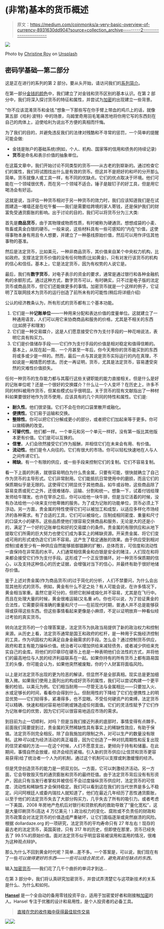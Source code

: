 # (非常)基本的货币概述

> 原文：<https://medium.com/coinmonks/a-very-basic-overview-of-currency-8931630dd904?source=collection_archive---------2----------------------->

![](img/c3c8c8d39073bc42ce037319b5c0b435.png)

Photo by [Christine Roy](https://unsplash.com/@agent_illustrateur?utm_source=unsplash&utm_medium=referral&utm_content=creditCopyText) on [Unsplash](https://unsplash.com/s/photos/currency?utm_source=unsplash&utm_medium=referral&utm_content=creditCopyText)

## 密码学基础—第二部分

这是正在进行的系列的第 2 部分。要从头开始，请访问我们的[系列简介](/@hanselinvest/the-fundamentals-of-crypto-1f3254cfa76a)。

在第一部分[金钱的颜色](/@hanselinvest/the-fundamentals-of-crypto-bb70e416a192)中，我们建立了对金钱和货币区别的基本认识。在第 2 部分中，我们将深入探讨货币的特征和属性，并尝试为[加密](https://blog.coincodecap.com/tag/crypto/)的出现建立一些背景。

"你不应该混淆货币和金钱."想象一下那些写在你手臂上带血的鸡爪上的话，就像第五部《哈利·波特》中的场景，乌姆里奇用羽毛笔痛苦地将你用它写的东西刻在自己的肉体上，迫使哈利为说出不方便的真相而忏悔。

为了我们的目的，并避免违反我们的法律对残酷和不寻常的惩罚，一个简单的提醒可能会做:

*   金钱是账户的基础系统(例如，个人、机构、国家等的信用和债务的持续记录)
*   **货币**是命名和表示价值的抽象单位。

在这篇文章中，我们开始讨论不同类型的货币——从古老的到崭新的。通过检查它们的属性，我们将试图找出什么是有效的货币。但这并不是把好的和坏的分开那么简单。货币就像人或工具一样，有不同的优缺点。它们的优点取决于环境。他们可能在一个领域很优秀，而在另一个领域不适合。锤子是敲钉子的好工具，但是用它喝汤会有好运。

这就是说，当评估一种货币相对于另一种货币的效力时，我们应该知道我们是在试图建造一堵墙还是在吃午餐——我们是需要给跨境的家人寄钱，还是保护我们的财富免受通货膨胀的影响。出于讨论的目的，我们可以将货币分为三大类:

首先是**商品货币**，由于其物理或物质性质，有时被称为硬通货。想想成袋的小麦、牲畜或真金白银的硬币。一般来说，这些材料具有一些可感知的“内在”价值，这使得事物本身有用且令人想要，并建立了一种基线原始价值，然后可以用作评估其他事物的基准。

然后是法定货币，比如美元，一种非商品货币，其价值来自某个中央权力机构，比如政府。支撑法定货币价值的没有任何物质(比如黄金)，只有对发行该货币的机构的信心和信任。基本上，它是法定货币，因为有权势的人说它是。

最后，我们有**数字货币**，对电子表示的资金的要求，通常是通过银行和各种金融机构的余额形式。通过这种方式，数字货币可以，有时确实，只不过是电子版的法定货币或商品货币，但它们还能做更多的事情。加密货币就是一个这样的例子，它证明了互联网技术为货币的运行创造了前所未有的可能性(稍后将详细介绍)

公认的经济教条认为，所有形式的货币都有三个基本功能。

1.  它们是一种**记账单位**——一种用来分配和表达价值的度量单位。这就建立了一种通用语言，人们可以用它来协商商品和服务的价格，尤其是不相关的东西(比如房子和理发)
2.  它们是一种交易媒介，这是人们愿意接受它作为支付手段的一种花哨说法，表明它具有购买力。
3.  它们是价值储存手段——它们作为支付手段的价值是相对稳定和值得信赖的。基本上，从现在起一周、一个月甚至一年后，你今天用你的货币能买到的东西将或多或少是一样的。然而，最后一点与其说是货币实际运行的内在真理，不如说是一厢情愿的想法。历史一再证明，货币，尤其是法定货币，容易遭受突然的灾难性价值损失。

任何一种货币的生存能力都与其履行这些关键职能的能力直接相关。但是什么是好的记账单位呢？还是一个很好的交换媒介？什么让一个人变坏？在历史上，许多不同的材料被用作货币，但某些模式似乎很明显。关于货币的现有文献指出了一种材料如果要很好地作为货币使用，应该具有的几个共同的特性和属性。它们是:

*   **耐久性**。他们很坚强。它们不会在你的口袋里散开或融化。
*   **便携性**。它们易于运输和交换。
*   **整除性**。你可以把它们分解成更小的部分，或者把它们加起来等于更多。你可以做精确的改变。
*   **可替代性**。他们都一样。一个单元和另一个单元一样好。没有第一版比其他版本更有价值。它们是可以互换的。
*   **信誉**。人们会欣然接受它们作为报酬，并相信它们在未来会有用、有价值。
*   **流动性**。他们是令人向往的。它们有很大的市场。你可以轻松快速地在人与人之间传递它们。
*   **稀缺**。有一个有限的供应，或一些手段来控制它们的复制。它们不容易复制。

看一下上面的列表，就很容易明白为什么贵金属，只要有可能，很快就确立了自己作为货币的主导形式。它们非常耐用。它们能抵抗日常使用中的磨损，而且它们的保质期似乎是无限的。这使得它们明显优于其他商品，如牛或谷物，这些商品除了容易变质或死亡之外，还很难储存、运输、分割和统一。想象一下，试着付钱给理发师给牛理发。也许在宰杀之后，你可以给他一块牛排，但是当它活着的时候，没有办法给他一小块来支付他卑微的服务。为了成为记账的功能单位，货币必须上下浮动。另一方面，贵金属的特性使得它们可以被加工和成型，以适应多样化市场经济的各种需求。有了合适的工具，它们可以被熔化，压制成相同密度、重量和尺寸的口袋大小的硬币。这些品质使他们很容易交换商品和服务，无论是大的还是小的，满足了一个好的记账单位和好的交易媒介的条件。贵金属的有限供应和从地下提取它们所需的巨大努力也使它们成为事实上的稀缺资源。开采贵金属、将它们变成可用的形式或伪造它们并不容易。这产生了稳定通胀的效果。由于供应受到相对控制(或者至少有一种供应自然能够抵御猖獗的扩散)，总体而言，可信度和流动性一直保持在非常高的水平。人们通常相信黄金和白银是安全的赌注，人们现在和将来都会接受它们作为支付手段。这形成了一个正反馈循环。对一种货币保质期的信心，以及支持这种信心的历史证据，会增强对当下的信心，并最终有助于很好地储存价值。

鉴于上述对贵金属(作为商品货币)的过于简化的分析，人们不禁要问，为什么会出现其他形式的货币。例如，黄金有什么不足之处？有人可能会说，在许多情况下，黄金相当笨重。虽然它是可分的，但把它削掉或熔化并不容易，尤其是在飞行中。而且在处理大量的时候，黄金很难运输(又名重 af)。你也可以说，为了验证黄金的合法性，它需要获得准确的重量和尺寸——在前现代时期，普通人并不总是能够获得或获得这些东西。但这些事情看起来更像是小麻烦，不足以证明放弃一种看似经过考验的真实货币。

转向法定货币的一个合理答案是，法定货币为执政当局提供了新的政治权力和控制来源。从历史上看，法定货币通常是国王和政府的杠杆，是一种用于实施经济控制的工具，作为巩固权力和满足自身金融需求的手段。怎么会？通过控制货币供应，政府和君主有能力操纵价值。统治者可以增加供给来减轻债务，或者减少供给来充实自己的金库。将他们的印章印在硬币上也是一种表明他们合法性的方式，并将他们的最高地位与人民的经济利益联系在一起。如果你持有的所有货币上都有路易国王的头像，你可能会认为，如果他突然被废黜，你的个人财富将面临风险。

以上是对法定货币出现的更为险恶的解读，但显然不是全部真相。现实总是更加细致入微。如果我们使用上面列出的构成好货币的属性，我们可以尝试构建一个更平衡的检验。以美元为例。它们相当耐用——尽管无法与金属相比——只要加入火、水或足够长的时间，看看你会得到什么。但耐用性的下降给了它们在便携性上的明显优势——它们轻得多，紧凑得多，也不显眼。不受任何硬资产的束缚，法定货币可以精确、快速和相对容易地印刷或铸造成任何面值。它们的灵活性赋予了它们作为记账单位的优势，因为它们可以很容易地适应市场的需求。

到目前为止一切顺利，对吗？但是当我们接近列表的底部时，事情变得有点棘手。前面我们简要提到过，贵金属的天然稀缺性具有事实上的稀缺性效应，有助于保值。法定货币则完全相反。除了自我施加的限制之外，对可以生产的数量没有限制。这种*可以*成为经济活动的真正福音，因为它创造了一种对抗周期性和反复出现的信贷紧缩的方法——在这个时候，人们不愿意支出，更倾向于持有和储蓄。在此期间，事情自然会放缓，经济会经历紧缩。引入新的货币供应(让信贷和货币更容易获得)给了统治者一个人为的机制，通过这个机制可以支撑或刺激缓慢的经济。

但是凭空创造货币的能力是一把双刃剑。一方面，它可以刺激经济活动。另一方面，它会导致毁灭性的通货膨胀和货币的最终贬值。由于法定货币背后没有有形资产，因此只有当发行者掌权并被信任不会过度操纵货币供应时，法定货币的可信度、流动性和稀缺性才会保持稳定。我们可以看到这在我们的当代世界是多么不稳定。问问阿根廷人或委内瑞拉人就知道了，他们在最近几年经历了恶性通货膨胀，以至于他们的法定货币失去了大部分购买力，几乎失去了所有的吸引力。或者考虑一下美国，2008 年房地产危机后对银行和贷款机构的救助导致了“量化宽松”，这是大量印刷货币(高达 4 万亿美元！).政治权力的变化、腐败或不负责任的财政和货币政策会对法定货币的价值造成严重破坏，让它们面临逐渐或突然崩溃的风险。根据 dollardaze.org 的一项研究，法定货币的平均寿命只有 27 年左右！现存的最古老的法定货币，英国英镑，只有 317 年的历史，但即使在那里，货币已经失去了 99.5%的原始价值。面对法定货币似乎明显容易被误用和滥用的情况，很难为这种观点辩护。

那么为什么不回到黄金时代呢？简单…差不多。一个答案是，可以说，我们现在有了一些*可以做得更好的东西——一些可以结合其优点，避免其前任缺点的东西。*

输入[加密货币](https://blog.coincodecap.com/tag/cryptocurrency/)——我们花了几千个曲折的单词才到达…

在第 3 部分中，我们将认真研究加密货币，并尝试弄清楚它与这项新技术的关系是什么、为什么和如何。

[**Hansel**](http://hanselinvest.com) 是一个全自动的备用零钱投资平台，适用于加密爱好者和刚接触[加密](https://blog.coincodecap.com/tag/crypto/)的人。Hansel 专注于优雅的设计和易用性，是个人投资者的必备工具。

> [直接在您的收件箱中获得最佳软件交易](https://coincodecap.com/?utm_source=coinmonks)

[![](img/7c0b3dfdcbfea594cc0ae7d4f9bf6fcb.png)](https://coincodecap.com/?utm_source=coinmonks)[![](img/e9dbce386c4f90837b5db529a4c87766.png)](http://h)